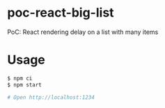# poc-react-big-list
PoC: React rendering delay on a list with many items

# Usage

```bash
$ npm ci
$ npm start

# Open http://localhost:1234
```
